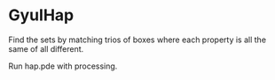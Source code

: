 # GyulHap

Find the sets by matching trios of boxes where each property is all the same of all different.

Run hap.pde with processing.
